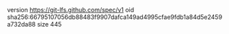 version https://git-lfs.github.com/spec/v1
oid sha256:66795107056db88483f9907dafca149ad4995cfae9fdb1a84d5e2459a732da88
size 445
